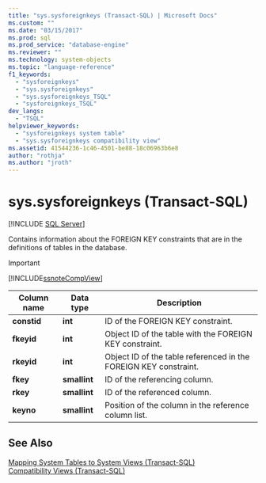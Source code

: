 ```yaml
---
title: "sys.sysforeignkeys (Transact-SQL) | Microsoft Docs"
ms.custom: ""
ms.date: "03/15/2017"
ms.prod: sql
ms.prod_service: "database-engine"
ms.reviewer: ""
ms.technology: system-objects
ms.topic: "language-reference"
f1_keywords: 
  - "sysforeignkeys"
  - "sys.sysforeignkeys"
  - "sys.sysforeignkeys_TSQL"
  - "sysforeignkeys_TSQL"
dev_langs: 
  - "TSQL"
helpviewer_keywords: 
  - "sysforeignkeys system table"
  - "sys.sysforeignkeys compatibility view"
ms.assetid: 41544236-1c46-4501-be88-18c06963b6e8
author: "rothja"
ms.author: "jroth"
---
```

# sys.sysforeignkeys (Transact-SQL)
[!INCLUDE [SQL Server](../../includes/applies-to-version/sqlserver.md)]

  Contains information about the FOREIGN KEY constraints that are in the definitions of tables in the database.  
  
> [!IMPORTANT]  
>  [!INCLUDE[ssnoteCompView](../../includes/ssnotecompview-md.md)]  
  
|Column name|Data type|Description|  
|-----------------|---------------|-----------------|  
|**constid**|**int**|ID of the FOREIGN KEY constraint.|  
|**fkeyid**|**int**|Object ID of the table with the FOREIGN KEY constraint.|  
|**rkeyid**|**int**|Object ID of the table referenced in the FOREIGN KEY constraint.|  
|**fkey**|**smallint**|ID of the referencing column.|  
|**rkey**|**smallint**|ID of the referenced column.|  
|**keyno**|**smallint**|Position of the column in the reference column list.|  
  
## See Also  
 [Mapping System Tables to System Views &#40;Transact-SQL&#41;](../../relational-databases/system-tables/mapping-system-tables-to-system-views-transact-sql.md)   
 [Compatibility Views &#40;Transact-SQL&#41;](~/relational-databases/system-compatibility-views/system-compatibility-views-transact-sql.md)  
  
  
